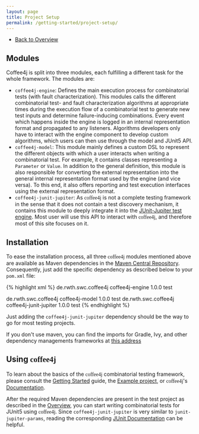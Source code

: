 ```yaml
---
layout: page
title: Project Setup
permalink: /getting-started/project-setup/
---
```


* [Back to Overview](../getting-started/)

## Modules

Coffee4j is split into three modules, each fulfilling a different task for the whole framework. The modules are:

* `coffee4j-engine`: Defines the main execution process for combinatorial tests (with fault characterization).
This modules calls the different combinatorial test- and fault characterization algorithms at appropriate times during
the execution flow of a combinatorial test to generate new test inputs and determine failure-inducing combinations.
Every event which happens inside the engine is logged in an internal representation format and propagated to any listeners.
Algorithms developers only have to interact with the engine component to develop custom algorithms, which users can then
use through the model and JUnit5 API.
* `coffee4j-model`: This module mainly defines a custom DSL to represent the different objects with which a user interacts
when writing a combinatorial test. For example, it contains classes representing a `Parameter` or `Value`.
In addition to the general definition, this module is also responsible for converting the external representation into
the general internal representation format used by the engine (and vice versa). To this end, it also offers reporting and test
execution interfaces using the external representation format.
* `coffee4j-junit-jupiter`: As <font style="font-family: 'Abril Fatface', serif;">coffee4j</font> is not a complete
testing framework in the sense that it does not contain a test discovery mechanism, it contains this module to deeply
integrate it into the <a href="https://junit.org/junit5/docs/current/user-guide/#writing-tests">JUnit-Jupiter test engine</a>.
Most user will use this API to interact with <font style="font-family: 'Abril Fatface', serif;">coffee4j</font>, and therefore
most of this site focuses on it.

## Installation

To ease the installation process, all three <font style="font-family: 'Abril Fatface', serif;">coffee4j</font> modules
mentioned above are available as Maven dependencies in the <a href="https://search.maven.org/">Maven Central Repository</a>.
Consequently, just add the specific dependency as described below to your `pom.xml` file:

{% highlight xml %}
<dependency>
  <groupId>de.rwth.swc.coffee4j</groupId>
  <artifactId>coffee4j-engine</artifactId>
  <version>1.0.0</version>
  <scope>test</scope>
</dependency>

<dependency>
  <groupId>de.rwth.swc.coffee4j</groupId>
  <artifactId>coffee4j-model</artifactId>
  <version>1.0.0</version>
  <scope>test</scope>
</dependency>

<dependency>
  <groupId>de.rwth.swc.coffee4j</groupId>
  <artifactId>coffee4j-junit-jupiter</artifactId>
  <version>1.0.0</version>
  <scope>test</scope>
</dependency>
{% endhighlight %}

Just adding the `coffee4j-junit-jupiter` dependency should be the way to go for most testing projects.

If you don't use maven, you can find the imports for Gradle, Ivy, and other dependency managements frameworks
at <a href="https://mvnrepository.com/artifact/de.rwth.swc.coffee4j">this address</a>

## Using <font style="font-family: 'Abril Fatface', serif;">coffee4j</font>

To learn about the basics of the <font style="font-family: 'Abril Fatface', serif;">coffee4j</font> combinatorial testing
framework, please consult the <a href="getting-started">Getting Started</a> guide, the
<a href="https://github.com/coffee4j/coffee4j-example">Example project</a>,
or <font style="font-family: 'Abril Fatface', serif;">coffee4j</font>'s <a href="javadoc">Documentation</a>.

After the required Maven dependencies are present in the test project as described in the <a href="/">Overview</a>,
you can start writing combinatorial tests for JUnit5 using <font style="font-family: 'Abril Fatface', serif;">coffee4j</font>.
Since `coffee4j-junit-jupiter` is very similar to `junit-jupiter-params`, reading the corresponding
<a href="https://junit.org/junit5/docs/current/user-guide/#writing-tests-parameterized-tests">JUnit Documentation</a>
can be helpful.
